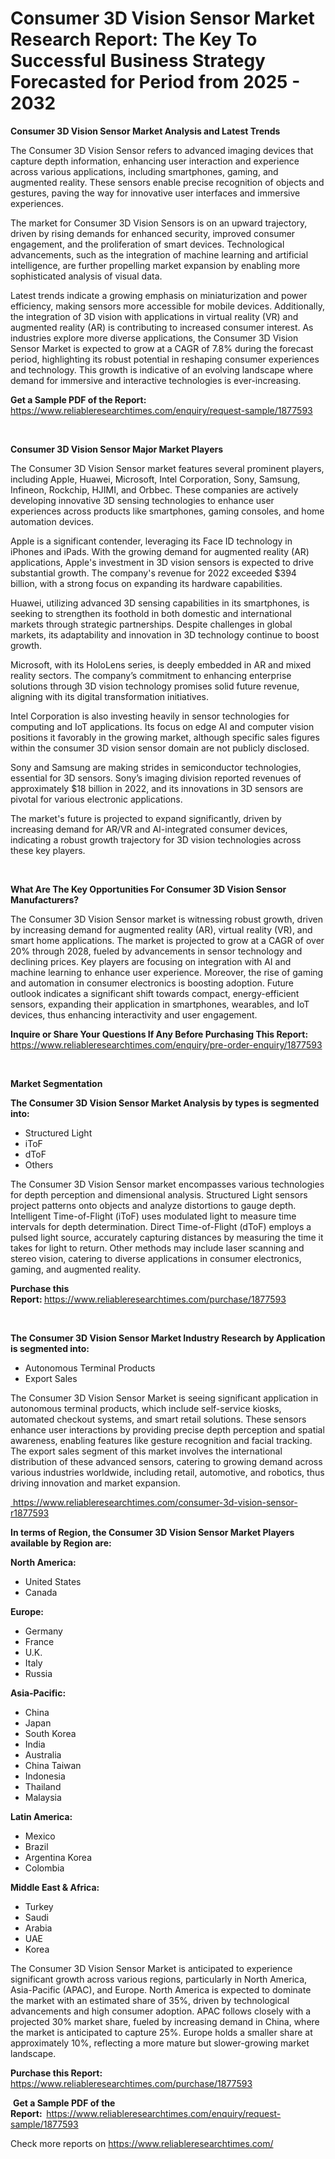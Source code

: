 <p><h1>Consumer 3D Vision Sensor Market Research Report: The Key To Successful Business Strategy Forecasted for Period from 2025 - 2032</h1></p><p><strong>Consumer 3D Vision Sensor Market Analysis and Latest Trends</strong></p>
<p><p>The Consumer 3D Vision Sensor refers to advanced imaging devices that capture depth information, enhancing user interaction and experience across various applications, including smartphones, gaming, and augmented reality. These sensors enable precise recognition of objects and gestures, paving the way for innovative user interfaces and immersive experiences. </p><p>The market for Consumer 3D Vision Sensors is on an upward trajectory, driven by rising demands for enhanced security, improved consumer engagement, and the proliferation of smart devices. Technological advancements, such as the integration of machine learning and artificial intelligence, are further propelling market expansion by enabling more sophisticated analysis of visual data.</p><p>Latest trends indicate a growing emphasis on miniaturization and power efficiency, making sensors more accessible for mobile devices. Additionally, the integration of 3D vision with applications in virtual reality (VR) and augmented reality (AR) is contributing to increased consumer interest. As industries explore more diverse applications, the Consumer 3D Vision Sensor Market is expected to grow at a CAGR of 7.8% during the forecast period, highlighting its robust potential in reshaping consumer experiences and technology. This growth is indicative of an evolving landscape where demand for immersive and interactive technologies is ever-increasing.</p></p>
<p><strong>Get a Sample PDF of the Report:&nbsp;</strong> <a href="https://www.reliableresearchtimes.com/enquiry/request-sample/1877593?utm_campaign=2308&utm_medium=2&utm_source=Github&utm_content=ia&utm_term=13022025&utm_id=consumer-3d-vision-sensor">https://www.reliableresearchtimes.com/enquiry/request-sample/1877593</a></p>
<p>&nbsp;</p>
<p><strong>Consumer 3D Vision Sensor Major Market Players</strong></p>
<p><p>The Consumer 3D Vision Sensor market features several prominent players, including Apple, Huawei, Microsoft, Intel Corporation, Sony, Samsung, Infineon, Rockchip, HJIMI, and Orbbec. These companies are actively developing innovative 3D sensing technologies to enhance user experiences across products like smartphones, gaming consoles, and home automation devices.</p><p>Apple is a significant contender, leveraging its Face ID technology in iPhones and iPads. With the growing demand for augmented reality (AR) applications, Apple's investment in 3D vision sensors is expected to drive substantial growth. The company's revenue for 2022 exceeded $394 billion, with a strong focus on expanding its hardware capabilities.</p><p>Huawei, utilizing advanced 3D sensing capabilities in its smartphones, is seeking to strengthen its foothold in both domestic and international markets through strategic partnerships. Despite challenges in global markets, its adaptability and innovation in 3D technology continue to boost growth.</p><p>Microsoft, with its HoloLens series, is deeply embedded in AR and mixed reality sectors. The company’s commitment to enhancing enterprise solutions through 3D vision technology promises solid future revenue, aligning with its digital transformation initiatives.</p><p>Intel Corporation is also investing heavily in sensor technologies for computing and IoT applications. Its focus on edge AI and computer vision positions it favorably in the growing market, although specific sales figures within the consumer 3D vision sensor domain are not publicly disclosed.</p><p>Sony and Samsung are making strides in semiconductor technologies, essential for 3D sensors. Sony’s imaging division reported revenues of approximately $18 billion in 2022, and its innovations in 3D sensors are pivotal for various electronic applications.</p><p>The market's future is projected to expand significantly, driven by increasing demand for AR/VR and AI-integrated consumer devices, indicating a robust growth trajectory for 3D vision technologies across these key players.</p></p>
<p>&nbsp;</p>
<p><strong>What Are The Key Opportunities For Consumer 3D Vision Sensor Manufacturers?</strong></p>
<p><p>The Consumer 3D Vision Sensor market is witnessing robust growth, driven by increasing demand for augmented reality (AR), virtual reality (VR), and smart home applications. The market is projected to grow at a CAGR of over 20% through 2028, fueled by advancements in sensor technology and declining prices. Key players are focusing on integration with AI and machine learning to enhance user experience. Moreover, the rise of gaming and automation in consumer electronics is boosting adoption. Future outlook indicates a significant shift towards compact, energy-efficient sensors, expanding their application in smartphones, wearables, and IoT devices, thus enhancing interactivity and user engagement.</p></p>
<p><strong>Inquire or Share Your Questions If Any Before Purchasing This Report:</strong> <a href="https://www.reliableresearchtimes.com/enquiry/pre-order-enquiry/1877593?utm_campaign=2308&utm_medium=2&utm_source=Github&utm_content=ia&utm_term=13022025&utm_id=consumer-3d-vision-sensor">https://www.reliableresearchtimes.com/enquiry/pre-order-enquiry/1877593</a></p>
<p>&nbsp;</p>
<p><strong>Market Segmentation</strong></p>
<p><strong>The Consumer 3D Vision Sensor Market Analysis by types is segmented into:</strong></p>
<p><ul><li>Structured Light</li><li>iToF</li><li>dToF</li><li>Others</li></ul></p>
<p><p>The Consumer 3D Vision Sensor market encompasses various technologies for depth perception and dimensional analysis. Structured Light sensors project patterns onto objects and analyze distortions to gauge depth. Intelligent Time-of-Flight (iToF) uses modulated light to measure time intervals for depth determination. Direct Time-of-Flight (dToF) employs a pulsed light source, accurately capturing distances by measuring the time it takes for light to return. Other methods may include laser scanning and stereo vision, catering to diverse applications in consumer electronics, gaming, and augmented reality.</p></p>
<p><strong>Purchase this Report:&nbsp;</strong><a href="https://www.reliableresearchtimes.com/purchase/1877593?utm_campaign=2308&utm_medium=2&utm_source=Github&utm_content=ia&utm_term=13022025&utm_id=consumer-3d-vision-sensor">https://www.reliableresearchtimes.com/purchase/1877593</a></p>
<p>&nbsp;</p>
<p><strong>The Consumer 3D Vision Sensor Market Industry Research by Application is segmented into:</strong></p>
<p><ul><li>Autonomous Terminal Products</li><li>Export Sales</li></ul></p>
<p><p>The Consumer 3D Vision Sensor Market is seeing significant application in autonomous terminal products, which include self-service kiosks, automated checkout systems, and smart retail solutions. These sensors enhance user interactions by providing precise depth perception and spatial awareness, enabling features like gesture recognition and facial tracking. The export sales segment of this market involves the international distribution of these advanced sensors, catering to growing demand across various industries worldwide, including retail, automotive, and robotics, thus driving innovation and market expansion.</p></p>
<p><a href="https://www.reliableresearchtimes.com/consumer-3d-vision-sensor-r1877593?utm_campaign=2308&utm_medium=2&utm_source=Github&utm_content=ia&utm_term=13022025&utm_id=consumer-3d-vision-sensor">&nbsp;https://www.reliableresearchtimes.com/consumer-3d-vision-sensor-r1877593</a></p>
<p><strong>In terms of Region, the Consumer 3D Vision Sensor Market Players available by Region are:</strong></p>
<p>
    <p> <strong> North America: </strong>
        <ul>
            <li>United States</li>
            <li>Canada</li>
        </ul>
        </p> 
    <p> <strong> Europe: </strong>
        <ul>
            <li>Germany</li>
            <li>France</li>
            <li>U.K.</li>
            <li>Italy</li>
            <li>Russia</li>
        </ul>
        </p> 
    <p> <strong> Asia-Pacific: </strong>
        <ul>
            <li>China</li>
            <li>Japan</li>
            <li>South Korea</li>
            <li>India</li>
            <li>Australia</li>
            <li>China Taiwan</li>
            <li>Indonesia</li>
            <li>Thailand</li>
            <li>Malaysia</li>
        </ul>
        </p> 
    <p> <strong> Latin America: </strong>
        <ul>
            <li>Mexico</li>
            <li>Brazil</li>
            <li>Argentina Korea</li>
            <li>Colombia</li>
        </ul>
        </p> 
    <p> <strong> Middle East & Africa: </strong>
        <ul>
            <li>Turkey</li>
            <li>Saudi</li>
            <li>Arabia</li>
            <li>UAE</li>
            <li>Korea</li>
        </ul>
    </p>
    </p>
<p><p>The Consumer 3D Vision Sensor Market is anticipated to experience significant growth across various regions, particularly in North America, Asia-Pacific (APAC), and Europe. North America is expected to dominate the market with an estimated share of 35%, driven by technological advancements and high consumer adoption. APAC follows closely with a projected 30% market share, fueled by increasing demand in China, where the market is anticipated to capture 25%. Europe holds a smaller share at approximately 10%, reflecting a more mature but slower-growing market landscape.</p></p>
<p><strong>Purchase this Report: </strong><a href="https://www.reliableresearchtimes.com/purchase/1877593?utm_campaign=2308&utm_medium=2&utm_source=Github&utm_content=ia&utm_term=13022025&utm_id=consumer-3d-vision-sensor">https://www.reliableresearchtimes.com/purchase/1877593</a></p>
<p>&nbsp;<strong>Get a Sample PDF of the Report:&nbsp;&nbsp;</strong><a href="https://www.reliableresearchtimes.com/enquiry/request-sample/1877593?utm_campaign=2308&utm_medium=2&utm_source=Github&utm_content=ia&utm_term=13022025&utm_id=consumer-3d-vision-sensor">https://www.reliableresearchtimes.com/enquiry/request-sample/1877593</a></p>
<p><strong></strong></p>
<p>Check more reports on <a href="https://www.reliableresearchtimes.com/?utm_campaign=2308&utm_medium=2&utm_source=Github&utm_content=ia&utm_term=13022025&utm_id=consumer-3d-vision-sensor">https://www.reliableresearchtimes.com/</a></p>